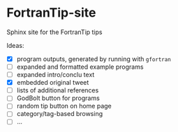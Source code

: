 # FortranTip-site

Sphinx site for the FortranTip tips

Ideas:
* [x] program outputs, generated by running with `gfortran`
* [ ] expanded and formatted example programs
* [ ] expanded intro/conclu text
* [x] embedded original tweet
* [ ] lists of additional references
* [ ] GodBolt button for programs
* [ ] random tip button on home page
* [ ] category/tag-based browsing
* [ ] ...
